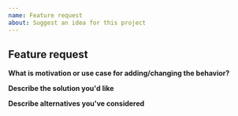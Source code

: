 ```yaml
---
name: Feature request
about: Suggest an idea for this project
---
```


<!-- If you delete this template this issue is very likely to be closed. -->

## Feature request

**What is motivation or use case for adding/changing the behavior?**
<!-- A clear and concise description of what the problem is. Ex. I'm always frustrated when [...] -->

**Describe the solution you'd like**
<!-- A clear and concise description of what you want to happen. -->


**Describe alternatives you've considered**
<!-- A clear and concise description of any alternative solutions or features you've considered. -->
